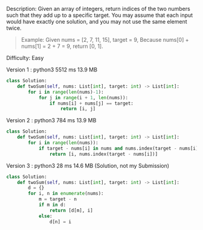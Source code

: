 Description:
Given an array of integers, return indices of the two numbers such that they add up to a specific target.
You may assume that each input would have exactly one solution, and you may not use the same element twice.

> Example:
Given nums = [2, 7, 11, 15], target = 9,
Because nums[0] + nums[1] = 2 + 7 = 9,
return [0, 1].

Difficulty: Easy

Version 1 : python3 5512 ms	13.9 MB
```python
class Solution:
    def twoSum(self, nums: List[int], target: int) -> List[int]:
        for i in range(len(nums)-1):
            for j in range(i + 1, len(nums)):
                if nums[i] + nums[j] == target:
                    return [i, j]
```
Version 2 : python3 784 ms	13.9 MB
```python
class Solution:
    def twoSum(self, nums: List[int], target: int) -> List[int]:
        for i in range(len(nums)):
            if target - nums[i] in nums and nums.index(target - nums[i]) != i:
                return [i, nums.index(target - nums[i])]
```              
Version 3 : python3 28 ms	14.6 MB (Solution, not my Submission)
```python
class Solution:
    def twoSum(self, nums: List[int], target: int) -> List[int]:
        d = {}
        for i, n in enumerate(nums):
            m = target - n
            if m in d:
                return [d[m], i]
            else:
                d[n] = i
```
